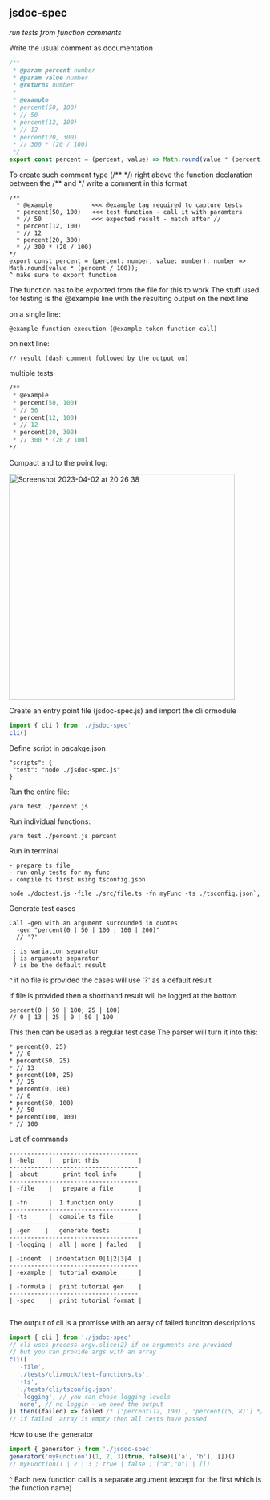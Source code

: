 ## jsdoc-spec

_run tests from function comments_

Write the usual comment as documentation

```js
/**
 * @param percent number
 * @param value number
 * @returns number
 *
 * @example
 * percent(50, 100)
 * // 50
 * percent(12, 100)
 * // 12
 * percent(20, 300)
 * // 300 * (20 / 100)
 */
export const percent = (percent, value) => Math.round(value * (percent / 100))
```

To create such comment type (/** \*/) right above the function declaration
between the /** and \*/ write a comment in this format

```
/**
  * @example           <<< @example tag required to capture tests
  * percent(50, 100)   <<< test function - call it with paramters
  * // 50              <<< expected result - match after //
  * percent(12, 100)
  * // 12
  * percent(20, 300)
  * // 300 * (20 / 100)
*/
export const percent = (percent: number, value: number): number => Math.round(value * (percent / 100));
^ make sure to export function
```

The function has to be exported from the file for this to work
The stuff used for testing is the @example line with the resulting output on the next line

on a single line:

```
@example function execution (@example token function call)
```

on next line:

```
// result (dash comment followed by the output on)
```

multiple tests

```lisp
/**
 * @example
 * percent(50, 100)
 * // 50
 * percent(12, 100)
 * // 12
 * percent(20, 300)
 * // 300 * (20 / 100)
*/
```

Compact and to the point log:

<img width="450" alt="Screenshot 2023-04-02 at 20 26 38" src="https://user-images.githubusercontent.com/88512646/229368947-260bfaf2-fed5-41df-9835-5c68a9734bbd.png">

Create an entry point file (jsdoc-spec.js)
and import the cli ormodule

```js
import { cli } from './jsdoc-spec'
cli()
```

Define script in pacakge.json

```
"scripts": {
 "test": "node ./jsdoc-spec.js"
}
```

Run the entire file:

```
yarn test ./percent.js
```

Run individual functions:

```
yarn test ./percent.js percent
```

Run in terminal

```
- prepare ts file
- run only tests for my func
- compile ts first using tsconfig.json

node ./doctest.js -file ./src/file.ts -fn myFunc -ts ./tsconfig.json`,
```

Generate test cases

```
Call -gen with an argument surrounded in quotes
  -gen "percent(0 | 50 | 100 ; 100 | 200)"
  // '?'

 ; is variation separator
 | is arguments separator
 ? is be the default result
```

^ if no file is provided the cases will use '?' as a default result

If file is provided then a shorthand result will be logged at the bottom

```
percent(0 | 50 | 100; 25 | 100)
// 0 | 13 | 25 | 0 | 50 | 100
```

This then can be used as a regular test case
The parser will turn it into this:

```
* percent(0, 25)
* // 0
* percent(50, 25)
* // 13
* percent(100, 25)
* // 25
* percent(0, 100)
* // 0
* percent(50, 100)
* // 50
* percent(100, 100)
* // 100
```

List of commands

```
------------------------------------
| -help    |   print this           |
------------------------------------
| -about    |  print tool info      |
------------------------------------
| -file    |   prepare a file       |
------------------------------------
| -fn      |  1 function only       |
------------------------------------
| -ts      |  compile ts file       |
------------------------------------
| -gen    |   generate tests        |
------------------------------------
| -logging |  all | none | failed   |
------------------------------------
| -indent  | indentation 0|1|2|3|4  |
------------------------------------
| -example |  tutorial example      |
------------------------------------
| -formula |  print tutorial gen    |
------------------------------------
| -spec    |  print tutorial format |
------------------------------------
```

The output of cli is a promisse with an array of failed funciton descriptions

```js
import { cli } from './jsdoc-spec'
// cli uses process.argv.slice(2) if no arguments are provided
// but you can provide args with an array
cli([
  '-file',
  './tests/cli/mock/test-functions.ts',
  '-ts',
  './tests/cli/tsconfig.json',
  '-logging', // you can chose logging levels
  'none', // no loggin - we need the output
]).then((failed) => failed /* ['percent(12, 100)', 'percent((5, 8)'] */)
// if failed  array is empty then all tests have passed
```

How to use the generator

```ts
import { generator } from './jsdoc-spec'
generator('myFunction')(1, 2, 3)(true, false)(['a', 'b'], [])()
// myFunction(1 | 2 | 3 ; true | false ; ["a","b"] | [])
```

^ Each new function call is a separate argument (except for the first which is the function name)
